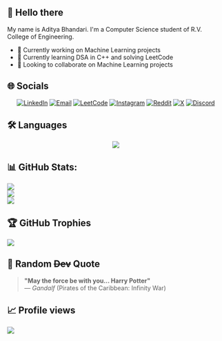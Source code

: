 ## 👋 Hello there 

My name is Aditya Bhandari. I'm a Computer Science student of R.V. College of Engineering.

- 🔭 Currently working on Machine Learning projects
- 🌱 Currently learning DSA in C++ and solving LeetCode
- 🤝 Looking to collaborate on Machine Learning projects

## 🌐 Socials  
<div align="center">
  
  [![LinkedIn](https://img.shields.io/badge/LinkedIn-%230077B5.svg?logo=linkedin&logoColor=white)](https://linkedin.com/in/adityabhandari781) 
  [![Email](https://img.shields.io/badge/Email_me-green)](mailto:adityabhandari781@gmail.com) 
  [![LeetCode](https://img.shields.io/badge/LeetCode-%23FFA116.svg?logo=leetcode&logoColor=white)](https://leetcode.com/adityabhandari781/) 
  [![Instagram](https://img.shields.io/badge/Instagram-%23E4405F.svg?logo=Instagram&logoColor=white)](https://instagram.com/adityabhandari781) 
  [![Reddit](https://img.shields.io/badge/Reddit-%23FF4500.svg?logo=Reddit&logoColor=white)](https://reddit.com/user/machinegun2187) 
  [![X](https://img.shields.io/badge/X-black.svg?logo=X&logoColor=white)](https://x.com/machinegun2187_) 
  [![Discord](https://img.shields.io/badge/Discord:_@aditya__bhandari-blue)](https://discord.com) 
</div>

## 🛠️ Languages
<p align="center">
  <a href="https://skillicons.dev">
    <img src="https://skillicons.dev/icons?i=c,cpp,python,tensorflow,sklearn" />
  </a>
</p>

## 📊 GitHub Stats:
![](https://github-readme-stats.vercel.app/api?username=adityabhandari781&theme=tokyonight&hide_border=false&include_all_commits=true&count_private=true)<br/>
![](https://github-readme-streak-stats.herokuapp.com/?user=adityabhandari781&theme=tokyonight&hide_border=false)<br/>
![](https://github-readme-stats.vercel.app/api/top-langs/?username=adityabhandari781&theme=tokyonight&hide_border=false&include_all_commits=true&count_private=true&layout=compact)

## 🏆 GitHub Trophies
![](https://github-profile-trophy.vercel.app/?username=umaryaksambi&theme=radical&no-frame=false&no-bg=false&margin-w=4)

## 🤿 Random ~~Dev~~ Quote
> **"May the force be with you... Harry Potter"**  
> — *Gandalf* (Pirates of the Caribbean: Infinity War)

## 📈 Profile views
<div id="header" align="left">
  <img src="https://komarev.com/ghpvc/?username=adityabhandari781&style=flat-square&color=blue""/>
</div>
